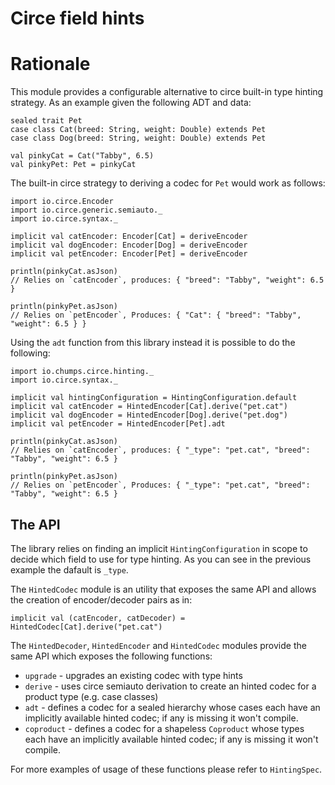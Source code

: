 # Circe field hints

# Rationale

This module provides a configurable alternative to circe built-in type hinting strategy. As an example given the following ADT and data:

    sealed trait Pet
    case class Cat(breed: String, weight: Double) extends Pet
    case class Dog(breed: String, weight: Double) extends Pet

    val pinkyCat = Cat("Tabby", 6.5)
    val pinkyPet: Pet = pinkyCat

The built-in circe strategy to deriving a codec for `Pet` would work as follows:

    import io.circe.Encoder
    import io.circe.generic.semiauto._
    import io.circe.syntax._

    implicit val catEncoder: Encoder[Cat] = deriveEncoder
    implicit val dogEncoder: Encoder[Dog] = deriveEncoder
    implicit val petEncoder: Encoder[Pet] = deriveEncoder

    println(pinkyCat.asJson)
    // Relies on `catEncoder`, produces: { "breed": "Tabby", "weight": 6.5 }

    println(pinkyPet.asJson)
    // Relies on `petEncoder`, Produces: { "Cat": { "breed": "Tabby", "weight": 6.5 } }

Using the `adt` function from this library instead it is possible to do the following:

    import io.chumps.circe.hinting._
    import io.circe.syntax._

    implicit val hintingConfiguration = HintingConfiguration.default
    implicit val catEncoder = HintedEncoder[Cat].derive("pet.cat")
    implicit val dogEncoder = HintedEncoder[Dog].derive("pet.dog")
    implicit val petEncoder = HintedEncoder[Pet].adt

    println(pinkyCat.asJson)
    // Relies on `catEncoder`, produces: { "_type": "pet.cat", "breed": "Tabby", "weight": 6.5 }

    println(pinkyPet.asJson)
    // Relies on `petEncoder`, Produces: { "_type": "pet.cat", "breed": "Tabby", "weight": 6.5 }

## The API

The library relies on finding an implicit `HintingConfiguration` in scope to decide which field to use for type hinting. As you can see in the previous example the dafault is `_type`.

The `HintedCodec` module is an utility that exposes the same API and allows the creation of encoder/decoder pairs as in:

    implicit val (catEncoder, catDecoder) = HintedCodec[Cat].derive("pet.cat")

The `HintedDecoder`, `HintedEncoder` and `HintedCodec` modules provide the same API which exposes the following functions:

* `upgrade` - upgrades an existing codec with type hints
* `derive` - uses circe semiauto derivation to create an hinted codec for a product type (e.g. case classes)
* `adt` - defines a codec for a sealed hierarchy whose cases each have an implicitly available hinted codec; if any is missing it won't compile.
* `coproduct` - defines a codec for a shapeless `Coproduct` whose types each have an implicitly available hinted codec; if any is missing it won't compile.

For more examples of usage of these functions please refer to `HintingSpec`.
